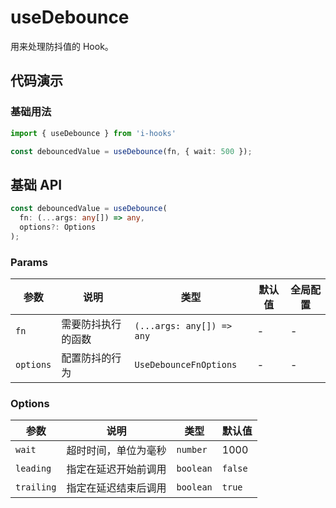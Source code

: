 # useDebounce

用来处理防抖值的 Hook。

## 代码演示

### 基础用法

```ts
import { useDebounce } from 'i-hooks'

const debouncedValue = useDebounce(fn, { wait: 500 });
```

## 基础 API
  
```ts
const debouncedValue = useDebounce(
  fn: (...args: any[]) => any,
  options?: Options
);
```

### Params

| 参数 | 说明 | 类型 | 默认值 | 全局配置 |
| --- | ---- | --- | ----- | ------ |
| `fn` | 需要防抖执行的函数 | `(...args: any[]) => any` | - | - |  
| `options` | 配置防抖的行为 | `UseDebounceFnOptions` | - | - |  

### Options

| 参数 | 说明 | 类型 | 默认值 |
| --- | ---- | --- | ---- |
| `wait` | 超时时间，单位为毫秒 | `number` | 1000 |
| `leading` | 指定在延迟开始前调用 | `boolean` | `false` |
| `trailing` | 指定在延迟结束后调用 | `boolean` | `true` |

<!-- 所有单元格的两端都需要有一个空格 --> 
